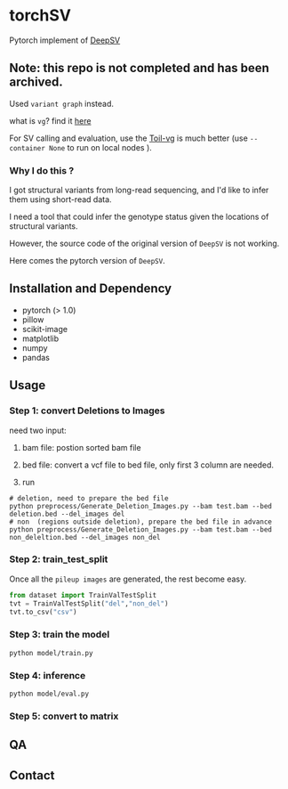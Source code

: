 # torchSV
Pytorch implement of [DeepSV](https://github.com/CSuperlei/DeepSV)


## Note: this repo is not completed and has been archived. 

Used `variant graph` instead.

what is `vg`? find it [here](https://github.com/vgteam/vg/wiki)

For SV calling and evaluation, use the [Toil-vg](https://github.com/vgteam/toil-vg/wiki/Genotyping-Structural-Variants) is much better (use `--container None` to run on local nodes ).


### Why I do this ?
I got structural variants from long-read sequencing, and I'd like to infer them using short-read data.

I need a tool that could infer the genotype status given the locations of structural variants.   

However, the source code of the original version of `DeepSV` is not working. 

Here comes the pytorch version of `DeepSV`. 




## Installation and Dependency

- pytorch (> 1.0)
- pillow
- scikit-image
- matplotlib
- numpy
- pandas

## Usage
### Step 1: convert Deletions to Images
need two input: 
1. bam file: postion sorted bam file
2. bed file: convert a vcf file to bed file, only first 3 column are needed.

3. run
```shell
# deletion, need to prepare the bed file 
python preprocess/Generate_Deletion_Images.py --bam test.bam --bed deletion.bed --del_images del
# non  (regions outside deletion), prepare the bed file in advance
python preprocess/Generate_Deletion_Images.py --bam test.bam --bed non_deleltion.bed --del_images non_del
```

### Step 2: train_test_split

Once all the `pileup images` are generated, the rest become easy. 

```python
from dataset import TrainValTestSplit
tvt = TrainValTestSplit("del","non_del")
tvt.to_csv("csv")
```

### Step 3: train the model
```shell
python model/train.py 
```

### Step 4: inference
```shell
python model/eval.py 
```

### Step 5: convert to matrix


## QA
## Contact
